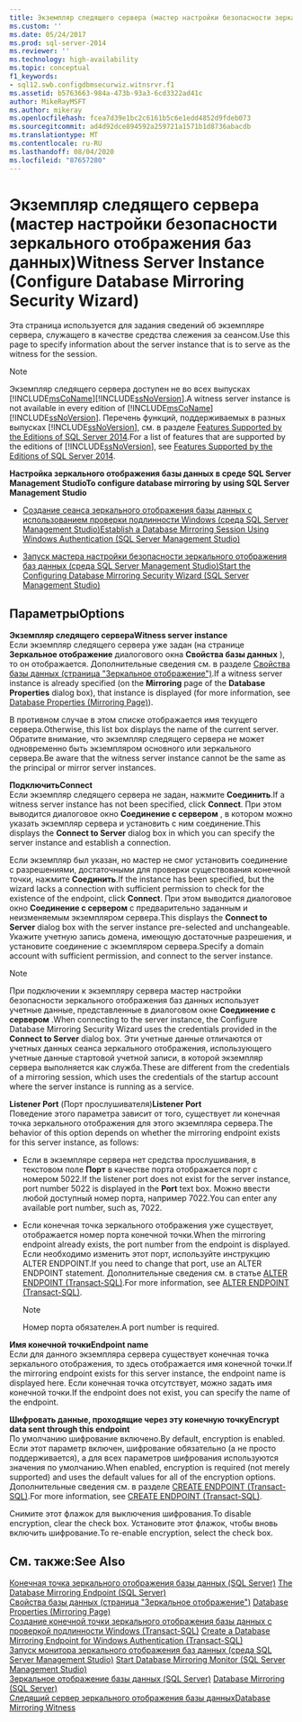 ```yaml
---
title: Экземпляр следящего сервера (мастер настройки безопасности зеркального отображения баз данных) | Документы Майкрософт
ms.custom: ''
ms.date: 05/24/2017
ms.prod: sql-server-2014
ms.reviewer: ''
ms.technology: high-availability
ms.topic: conceptual
f1_keywords:
- sql12.swb.configdbmsecurwiz.witnsrvr.f1
ms.assetid: b5763663-984a-473b-93a3-6cd3322ad41c
author: MikeRayMSFT
ms.author: mikeray
ms.openlocfilehash: fcea7d39e1bc2c6161b5c6e1edd4852d9fdeb073
ms.sourcegitcommit: ad4d92dce894592a259721a1571b1d8736abacdb
ms.translationtype: MT
ms.contentlocale: ru-RU
ms.lasthandoff: 08/04/2020
ms.locfileid: "87657280"
---
```

# <a name="witness-server-instance-configure-database-mirroring-security-wizard"></a><span data-ttu-id="785c0-102">Экземпляр следящего сервера (мастер настройки безопасности зеркального отображения баз данных)</span><span class="sxs-lookup"><span data-stu-id="785c0-102">Witness Server Instance (Configure Database Mirroring Security Wizard)</span></span>
  <span data-ttu-id="785c0-103">Эта страница используется для задания сведений об экземпляре сервера, служащего в качестве средства слежения за сеансом.</span><span class="sxs-lookup"><span data-stu-id="785c0-103">Use this page to specify information about the server instance that is to serve as the witness for the session.</span></span>  
  
> [!NOTE]  
>  <span data-ttu-id="785c0-104">Экземпляр следящего сервера доступен не во всех выпусках [!INCLUDE[msCoName](../../includes/msconame-md.md)][!INCLUDE[ssNoVersion](../../includes/ssnoversion-md.md)].</span><span class="sxs-lookup"><span data-stu-id="785c0-104">A witness server instance is not available in every edition of [!INCLUDE[msCoName](../../includes/msconame-md.md)][!INCLUDE[ssNoVersion](../../includes/ssnoversion-md.md)].</span></span> <span data-ttu-id="785c0-105">Перечень функций, поддерживаемых в разных выпусках [!INCLUDE[ssNoVersion](../../includes/ssnoversion-md.md)], см. в разделе [Features Supported by the Editions of SQL Server 2014](../../getting-started/features-supported-by-the-editions-of-sql-server-2014.md).</span><span class="sxs-lookup"><span data-stu-id="785c0-105">For a list of features that are supported by the editions of [!INCLUDE[ssNoVersion](../../includes/ssnoversion-md.md)], see [Features Supported by the Editions of SQL Server 2014](../../getting-started/features-supported-by-the-editions-of-sql-server-2014.md).</span></span>  
  
 <span data-ttu-id="785c0-106">**Настройка зеркального отображения базы данных в среде SQL Server Management Studio**</span><span class="sxs-lookup"><span data-stu-id="785c0-106">**To configure database mirroring by using SQL Server Management Studio**</span></span>  
  
-   [<span data-ttu-id="785c0-107">Создание сеанса зеркального отображения базы данных с использованием проверки подлинности Windows (среда SQL Server Management Studio)</span><span class="sxs-lookup"><span data-stu-id="785c0-107">Establish a Database Mirroring Session Using Windows Authentication &#40;SQL Server Management Studio&#41;</span></span>](establish-database-mirroring-session-windows-authentication.md)  
  
-   [<span data-ttu-id="785c0-108">Запуск мастера настройки безопасности зеркального отображения баз данных (среда SQL Server Management Studio)</span><span class="sxs-lookup"><span data-stu-id="785c0-108">Start the Configuring Database Mirroring Security Wizard &#40;SQL Server Management Studio&#41;</span></span>](start-the-configuring-database-mirroring-security-wizard.md)  
  
## <a name="options"></a><span data-ttu-id="785c0-109">Параметры</span><span class="sxs-lookup"><span data-stu-id="785c0-109">Options</span></span>  
 <span data-ttu-id="785c0-110">**Экземпляр следящего сервера**</span><span class="sxs-lookup"><span data-stu-id="785c0-110">**Witness server instance**</span></span>  
 <span data-ttu-id="785c0-111">Если экземпляр следящего сервера уже задан (на странице **Зеркальное отображение** диалогового окна **Свойства базы данных** ), то он отображается. Дополнительные сведения см. в разделе [Свойства базы данных (страница "Зеркальное отображение")](../../relational-databases/databases/database-properties-mirroring-page.md).</span><span class="sxs-lookup"><span data-stu-id="785c0-111">If a witness server instance is already specified (on the **Mirroring** page of the **Database Properties** dialog box), that instance is displayed (for more information, see [Database Properties &#40;Mirroring Page&#41;](../../relational-databases/databases/database-properties-mirroring-page.md)).</span></span>  
  
 <span data-ttu-id="785c0-112">В противном случае в этом списке отображается имя текущего сервера.</span><span class="sxs-lookup"><span data-stu-id="785c0-112">Otherwise, this list box displays the name of the current server.</span></span> <span data-ttu-id="785c0-113">Обратите внимание, что экземпляр следящего сервера не может одновременно быть экземпляром основного или зеркального сервера.</span><span class="sxs-lookup"><span data-stu-id="785c0-113">Be aware that the witness server instance cannot be the same as the principal or mirror server instances.</span></span>  
  
 <span data-ttu-id="785c0-114">**Подключить**</span><span class="sxs-lookup"><span data-stu-id="785c0-114">**Connect**</span></span>  
 <span data-ttu-id="785c0-115">Если экземпляр следящего сервера не задан, нажмите **Соединить**.</span><span class="sxs-lookup"><span data-stu-id="785c0-115">If a witness server instance has not been specified, click **Connect**.</span></span> <span data-ttu-id="785c0-116">При этом выводится диалоговое окно **Соединение с сервером** , в котором можно указать экземпляр сервера и установить с ним соединение.</span><span class="sxs-lookup"><span data-stu-id="785c0-116">This displays the **Connect to Server** dialog box in which you can specify the server instance and establish a connection.</span></span>  
  
 <span data-ttu-id="785c0-117">Если экземпляр был указан, но мастер не смог установить соединение с разрешениями, достаточными для проверки существования конечной точки, нажмите **Соединить**.</span><span class="sxs-lookup"><span data-stu-id="785c0-117">If the instance has been specified, but the wizard lacks a connection with sufficient permission to check for the existence of the endpoint, click **Connect**.</span></span> <span data-ttu-id="785c0-118">При этом выводится диалоговое окно **Соединение с сервером** с предварительно заданным и неизменяемым экземпляром сервера.</span><span class="sxs-lookup"><span data-stu-id="785c0-118">This displays the **Connect to Server** dialog box with the server instance pre-selected and unchangeable.</span></span> <span data-ttu-id="785c0-119">Укажите учетную запись домена, имеющую достаточные разрешения, и установите соединение с экземпляром сервера.</span><span class="sxs-lookup"><span data-stu-id="785c0-119">Specify a domain account with sufficient permission, and connect to the server instance.</span></span>  
  
> [!NOTE]  
>  <span data-ttu-id="785c0-120">При подключении к экземпляру сервера мастер настройки безопасности зеркального отображения баз данных использует учетные данные, представленные в диалоговом окне **Соединение с сервером** .</span><span class="sxs-lookup"><span data-stu-id="785c0-120">When connecting to the server instance, the Configure Database Mirroring Security Wizard uses the credentials provided in the **Connect to Server** dialog box.</span></span> <span data-ttu-id="785c0-121">Эти учетные данные отличаются от учетных данных сеанса зеркального отображения, использующего учетные данные стартовой учетной записи, в которой экземпляр сервера выполняется как служба.</span><span class="sxs-lookup"><span data-stu-id="785c0-121">These are different from the credentials of a mirroring session, which uses the credentials of the startup account where the server instance is running as a service.</span></span>  
  
 <span data-ttu-id="785c0-122">**Listener Port** (Порт прослушивателя)</span><span class="sxs-lookup"><span data-stu-id="785c0-122">**Listener Port**</span></span>  
 <span data-ttu-id="785c0-123">Поведение этого параметра зависит от того, существует ли конечная точка зеркального отображения для этого экземпляра сервера.</span><span class="sxs-lookup"><span data-stu-id="785c0-123">The behavior of this option depends on whether the mirroring endpoint exists for this server instance, as follows:</span></span>  
  
-   <span data-ttu-id="785c0-124">Если в экземпляре сервера нет средства прослушивания, в текстовом поле **Порт** в качестве порта отображается порт с номером 5022.</span><span class="sxs-lookup"><span data-stu-id="785c0-124">If the listener port does not exist for the server instance, port number 5022 is displayed in the **Port** text box.</span></span> <span data-ttu-id="785c0-125">Можно ввести любой доступный номер порта, например 7022.</span><span class="sxs-lookup"><span data-stu-id="785c0-125">You can enter any available port number, such as, 7022.</span></span>  
  
-   <span data-ttu-id="785c0-126">Если конечная точка зеркального отображения уже существует, отображается номер порта конечной точки.</span><span class="sxs-lookup"><span data-stu-id="785c0-126">When the mirroring endpoint already exists, the port number from the endpoint is displayed.</span></span> <span data-ttu-id="785c0-127">Если необходимо изменить этот порт, используйте инструкцию ALTER ENDPOINT.</span><span class="sxs-lookup"><span data-stu-id="785c0-127">If you need to change that port, use an ALTER ENDPOINT statement.</span></span> <span data-ttu-id="785c0-128">Дополнительные сведения см. в статье [ALTER ENDPOINT (Transact-SQL)](/sql/t-sql/statements/alter-endpoint-transact-sql).</span><span class="sxs-lookup"><span data-stu-id="785c0-128">For more information, see [ALTER ENDPOINT &#40;Transact-SQL&#41;](/sql/t-sql/statements/alter-endpoint-transact-sql).</span></span>  
  
    > [!NOTE]  
    >  <span data-ttu-id="785c0-129">Номер порта обязателен.</span><span class="sxs-lookup"><span data-stu-id="785c0-129">A port number is required.</span></span>  
  
 <span data-ttu-id="785c0-130">**Имя конечной точки**</span><span class="sxs-lookup"><span data-stu-id="785c0-130">**Endpoint name**</span></span>  
 <span data-ttu-id="785c0-131">Если для данного экземпляра сервера существует конечная точка зеркального отображения, то здесь отображается имя конечной точки.</span><span class="sxs-lookup"><span data-stu-id="785c0-131">If the mirroring endpoint exists for this server instance, the endpoint name is displayed here.</span></span> <span data-ttu-id="785c0-132">Если конечная точка отсутствует, можно задать имя конечной точки.</span><span class="sxs-lookup"><span data-stu-id="785c0-132">If the endpoint does not exist, you can specify the name of the endpoint.</span></span>  
  
 <span data-ttu-id="785c0-133">**Шифровать данные, проходящие через эту конечную точку**</span><span class="sxs-lookup"><span data-stu-id="785c0-133">**Encrypt data sent through this endpoint**</span></span>  
 <span data-ttu-id="785c0-134">По умолчанию шифрование включено.</span><span class="sxs-lookup"><span data-stu-id="785c0-134">By default, encryption is enabled.</span></span> <span data-ttu-id="785c0-135">Если этот параметр включен, шифрование обязательно (а не просто поддерживается), а для всех параметров шифрования используются значения по умолчанию.</span><span class="sxs-lookup"><span data-stu-id="785c0-135">When enabled, encryption is required (not merely supported) and uses the default values for all of the encryption options.</span></span> <span data-ttu-id="785c0-136">Дополнительные сведения см. в разделе [CREATE ENDPOINT (Transact-SQL)](/sql/t-sql/statements/create-endpoint-transact-sql).</span><span class="sxs-lookup"><span data-stu-id="785c0-136">For more information, see [CREATE ENDPOINT &#40;Transact-SQL&#41;](/sql/t-sql/statements/create-endpoint-transact-sql).</span></span>  
  
 <span data-ttu-id="785c0-137">Снимите этот флажок для выключения шифрования.</span><span class="sxs-lookup"><span data-stu-id="785c0-137">To disable encryption, clear the check box.</span></span> <span data-ttu-id="785c0-138">Установите этот флажок, чтобы вновь включить шифрование.</span><span class="sxs-lookup"><span data-stu-id="785c0-138">To re-enable encryption, select the check box.</span></span>  
  
## <a name="see-also"></a><span data-ttu-id="785c0-139">См. также:</span><span class="sxs-lookup"><span data-stu-id="785c0-139">See Also</span></span>  
 <span data-ttu-id="785c0-140">[Конечная точка зеркального отображения базы данных (SQL Server)](the-database-mirroring-endpoint-sql-server.md) </span><span class="sxs-lookup"><span data-stu-id="785c0-140">[The Database Mirroring Endpoint &#40;SQL Server&#41;](the-database-mirroring-endpoint-sql-server.md) </span></span>  
 <span data-ttu-id="785c0-141">[Свойства базы данных (страница "Зеркальное отображение")](../../relational-databases/databases/database-properties-mirroring-page.md) </span><span class="sxs-lookup"><span data-stu-id="785c0-141">[Database Properties &#40;Mirroring Page&#41;](../../relational-databases/databases/database-properties-mirroring-page.md) </span></span>  
 <span data-ttu-id="785c0-142">[Создание конечной точки зеркального отображения базы данных с проверкой подлинности Windows (Transact-SQL)](create-a-database-mirroring-endpoint-for-windows-authentication-transact-sql.md) </span><span class="sxs-lookup"><span data-stu-id="785c0-142">[Create a Database Mirroring Endpoint for Windows Authentication &#40;Transact-SQL&#41;](create-a-database-mirroring-endpoint-for-windows-authentication-transact-sql.md) </span></span>  
 <span data-ttu-id="785c0-143">[Запуск монитора зеркального отображения баз данных (среда SQL Server Management Studio)](../database-mirroring/start-database-mirroring-monitor-sql-server-management-studio.md) </span><span class="sxs-lookup"><span data-stu-id="785c0-143">[Start Database Mirroring Monitor &#40;SQL Server Management Studio&#41;](../database-mirroring/start-database-mirroring-monitor-sql-server-management-studio.md) </span></span>  
 <span data-ttu-id="785c0-144">[Зеркальное отображение базы данных (SQL Server)](database-mirroring-sql-server.md) </span><span class="sxs-lookup"><span data-stu-id="785c0-144">[Database Mirroring &#40;SQL Server&#41;](database-mirroring-sql-server.md) </span></span>  
 [<span data-ttu-id="785c0-145">Следящий сервер зеркального отображения базы данных</span><span class="sxs-lookup"><span data-stu-id="785c0-145">Database Mirroring Witness</span></span>](database-mirroring-witness.md)  
  
  
